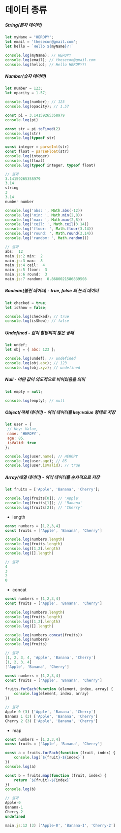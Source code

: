 # 데이터 종류



##### String(문자 데이터)

```javascript
let myName = "HEROPY";
let email = 'thesecon@gmail.com';
let hello = `Hello ${myName}?!`

console.log(myName); // HEROPY
console.log(email); // thesecon@gmail.com
console.log(hello); // Hello HEROPY?!
```



##### Number(숫자 데이터)

```javascript
let number = 123;
let opacity = 1.57;

console.log(number); // 123
console.log(opacity); // 1.57
```



```javascript
const pi = 3.14159265358979
console.log(pi)

const str = pi.toFixed(2)
console.log(str)
console.log(typeof str)

const integer = parseInt(str)
const float = parseFloat(str)
console.log(integer)
console.log(float)
console.log(typeof integer, typeof float)

// 결과
3.14159265358979
3.14
string
3
3.14
number number
```



```javascript
console.log('abs: ', Math.abs(-12))
console.log('min: ', Math.min(2,8))
console.log('max: ', Math.max(2,8))
console.log('ceil: ', Math.ceil(3.14))
console.log('floor: ', Math.floor(3.14))
console.log('round: ', Math.round(3.14))
console.log('random: ', Math.random())

// 결과
abs:  12
main.js:2 min:  2
main.js:3 max:  8
main.js:4 ceil:  4
main.js:5 floor:  3
main.js:6 round:  3
main.js:7 random:  0.8680021586839508
```



##### Boolean(불린 데이터) - true, false 의 논리 데이터

```javascript
let checked = true;
let isShow = false;

console.log(checked); // true
console.log(isShow); // false
```



##### Undefined - 값이 할당되지 않은 상태

```javascript
let undef;
let obj = { abc: 123 };

console.log(undef); // undefined
console.log(obj.abc); // 123
console.log(obj.xyz); // undefined
```



##### Null - 어떤 값이 의도적으로 비어있음을 의미

```javascript
let empty = null;

console.log(empty); // null
```



##### Object(객체 데이터) - 여러 데이터를 key:value 형태로 저장

```javascript
let user = {
 // Key: Value,
 name: 'HEROPY',
 age: 85,
 isValid: true
};

console.log(user.name); // HEROPY
console.log(user.age); // 85
console.log(user.isValid); // true
```



##### Array(배열 데이터) - 여러 데이터를 순차적으로 저장

```javascript
let fruits = ['Apple', 'Banana', 'Cherry'];

console.log(fruits[0]); // 'Apple'
console.log(fruits[1]); // 'Banana'
console.log(fruits[2]); // 'Cherry'
```



- length

```javascript
const numbers = [1,2,3,4]
const fruits = ['Apple', 'Banana', 'Cherry']

console.log(numbers.length)
console.log(fruits.length)
console.log([1,2].length)
console.log([].length)

// 결과
4
3
2
0
```

- concat

```javascript
const numbers = [1,2,3,4]
const fruits = ['Apple', 'Banana', 'Cherry']

console.log(numbers.length)
console.log(fruits.length)
console.log([1,2].length)
console.log([].length)

console.log(numbers.concat(fruits))
console.log(numbers)
console.log(fruits)

// 결과
[1, 2, 3, 4, 'Apple', 'Banana', 'Cherry']
[1, 2, 3, 4]
['Apple', 'Banana', 'Cherry']
```



```javascript
const numbers = [1,2,3,4]
const fruits = ['Apple', 'Banana', 'Cherry']

fruits.forEach(function (element, index, array) {
    console.log(element, index, array)
})

// 결과
Apple 0 (3) ['Apple', 'Banana', 'Cherry']
Banana 1 (3) ['Apple', 'Banana', 'Cherry']
Cherry 2 (3) ['Apple', 'Banana', 'Cherry']
```



- map

```javascript
const numbers = [1,2,3,4]
const fruits = ['Apple', 'Banana', 'Cherry']

const a = fruits.forEach(function (fruit, index) {
    console.log(`${fruit}-${index}`)
})
console.log(a)

const b = fruits.map(function (fruit, index) {
    return `${fruit}-${index}`
})
console.log(b)

// 결과
Apple-0
Banana-1
Cherry-2
undefined

main.js:12 (3) ['Apple-0', 'Banana-1', 'Cherry-2']
```





















































